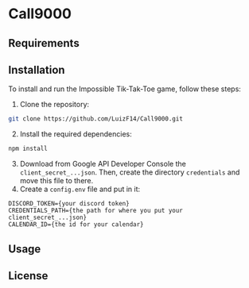 # Call9000


## Requirements
## Installation
To install and run the Impossible Tik-Tak-Toe game, follow these steps:
1. Clone the repository:
``` bash
git clone https://github.com/LuizF14/Call9000.git
```
2. Install the required dependencies:
``` bash
npm install
```
3. Download from Google API Developer Console the `client_secret_...json`. Then, create the directory `credentials` and move this file to there.
4. Create a `config.env` file and put in it:
``` env
DISCORD_TOKEN={your discord token}
CREDENTIALS_PATH={the path for where you put your client_secret_...json}
CALENDAR_ID={the id for your calendar}
``` 

## Usage
## License
